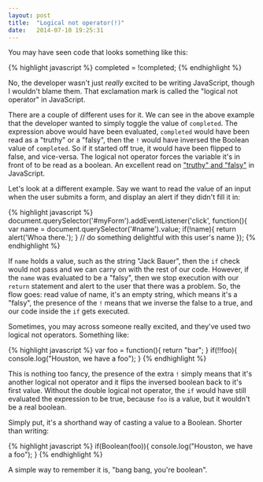 ```yaml
---
layout: post
title:  "Logical not operator(!)"
date:   2014-07-10 19:25:31
---
```


You may have seen code that looks something like this:

{% highlight javascript %}
completed = !completed;
{% endhighlight %}

No, the developer wasn't just *really* excited to be writing JavaScript, though I wouldn't blame them. That exclamation mark is called the "logical not operator" in JavaScript.

There are a couple of different uses for it. We can see in the above example that the developer wanted to simply toggle the value of `completed`. The expression above would have been evaluated, `completed` would have been read as a "truthy" or a "falsy", then the `!` would have inversed the Boolean value of `completed`. So if it started off true, it would have been flipped to false, and vice-versa. The logical not operator forces the variable it's in front of to be read as a boolean. An excellent read on ["truthy" and "falsy"](http://james.padolsey.com/javascript/truthy-falsey/) in JavaScript. 

Let's look at a different example. Say we want to read the value of an input when the user submits a form, and display an alert if they didn't fill it in:

{% highlight javascript %}
document.querySelector('#myForm').addEventListener('click', function(){
	var name = document.querySelector('#name').value;
	if(!name){
		return alert('Whoa there.');
	}
	// do something delightful with this user's name
});
{% endhighlight %}

If `name` holds a value, such as the string "Jack Bauer", then the `if` check would not pass and we can carry on with the rest of our code. However, if the `name` was evaluated to be a "falsy", then we stop execution with our `return` statement and alert to the user that there was a problem. So, the flow goes: read value of name, it's an empty string, which means it's a "falsy", the presence of the `!` means that we inverse the false to a true, and our code inside the `if` gets executed.

Sometimes, you may across someone really excited, and they've used two logical not operators. Something like:

{% highlight javascript %}
var foo = function(){
	return "bar";
}
if(!!foo){
	console.log("Houston, we have a foo");
}
{% endhighlight %}

This is nothing too fancy, the presence of the extra `!` simply means that it's another logical not operator and it flips the inversed boolean back to it's first value. Without the double logical not operator, the `if` would have still evaluated the expression to be true, because `foo` is a value, but it wouldn't be a real boolean.

Simply put, it's a shorthand way of casting a value to a Boolean. Shorter than writing:

{% highlight javascript %}
if(Boolean(foo)){
	console.log("Houston, we have a foo");
}
{% endhighlight %}

A simple way to remember it is, "bang bang, you're boolean". 